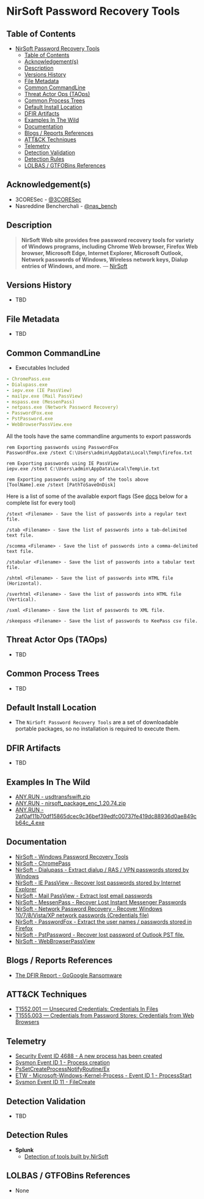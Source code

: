 # NirSoft Password Recovery Tools

## Table of Contents

- [NirSoft Password Recovery Tools](#nirsoft-password-recovery-tools)
  - [Table of Contents](#table-of-contents)
  - [Acknowledgement(s)](#acknowledgements)
  - [Description](#description)
  - [Versions History](#versions-history)
  - [File Metadata](#file-metadata)
  - [Common CommandLine](#common-commandline)
  - [Threat Actor Ops (TAOps)](#threat-actor-ops-taops)
  - [Common Process Trees](#common-process-trees)
  - [Default Install Location](#default-install-location)
  - [DFIR Artifacts](#dfir-artifacts)
  - [Examples In The Wild](#examples-in-the-wild)
  - [Documentation](#documentation)
  - [Blogs / Reports References](#blogs--reports-references)
  - [ATT&CK Techniques](#attck-techniques)
  - [Telemetry](#telemetry)
  - [Detection Validation](#detection-validation)
  - [Detection Rules](#detection-rules)
  - [LOLBAS / GTFOBins References](#lolbas--gtfobins-references)

## Acknowledgement(s)

- 3CORESec - [@3CORESec](https://twitter.com/3CORESec)
- Nasreddine Bencherchali - [@nas_bench](https://twitter.com/nas_bench)

## Description

> **NirSoft Web site provides free password recovery tools for variety of Windows programs, including Chrome Web browser, Firefox Web browser, Microsoft Edge, Internet Explorer, Microsoft Outlook, Network passwords of Windows, Wireless network keys, Dialup entries of Windows, and more.** — [NirSoft](https://www.nirsoft.net/password_recovery_tools.html)

## Versions History

- TBD

## File Metadata

- TBD

## Common CommandLine

- Executables Included

```yaml
- ChromePass.exe
- Dialupass.exe
- iepv.exe (IE PassView)
- mailpv.exe (Mail PassView)
- mspass.exe (MessenPass)
- netpass.exe (Network Password Recovery)
- PasswordFox.exe
- PstPassword.exe
- WebBrowserPassView.exe
```

All the tools have the same commandline arguments to export passwords

```batch
rem Exporting passwords using PasswordFox
PasswordFox.exe /stext C:\Users\admin\AppData\Local\Temp\firefox.txt

rem Exporting passwords using IE PassView
iepv.exe /stext C:\Users\admin\AppData\Local\Temp\ie.txt

rem Exporting passwords using any of the tools above
[ToolName].exe /stext [PathToSaveOnDisk]
```

Here is a list of some of the available export flags (See [docs](#documentation) below for a complete list for every tool)

```batch
/stext <Filename> - Save the list of passwords into a regular text file.

/stab <Filename> - Save the list of passwords into a tab-delimited text file.

/scomma <Filename> - Save the list of passwords into a comma-delimited text file.

/stabular <Filename> - Save the list of passwords into a tabular text file.

/shtml <Filename> - Save the list of passwords into HTML file (Horizontal).

/sverhtml <Filename> - Save the list of passwords into HTML file (Vertical).

/sxml <Filename> - Save the list of passwords to XML file.

/skeepass <Filename> - Save the list of passwords to KeePass csv file.
```

## Threat Actor Ops (TAOps)

- TBD

## Common Process Trees

- TBD

## Default Install Location

- The ``NirSoft Password Recovery Tools`` are a set of downloadable portable packages, so no installation is required to execute them.

## DFIR Artifacts

- TBD

## Examples In The Wild

- [ANY.RUN - usdtransfswift.zip](https://app.any.run/tasks/6b0da712-6337-4784-a950-a6ccd0fb17d2/)
- [ANY.RUN - nirsoft_package_enc_1.20.74.zip](https://app.any.run/tasks/e515adc5-c1f6-462e-a9d3-d673972d4d03/)
- [ANY.RUN - 2af0af11b70df15865dcec9c36bef39edfc00737fe419dc88936d0ae849cb64c_4.exe](https://app.any.run/tasks/9cd632a0-c7d1-405d-84b9-a25b89f37ac6/)

## Documentation

- [NirSoft - Windows Password Recovery Tools](https://www.nirsoft.net/password_recovery_tools.html)
- [NirSoft  - ChromePass](https://www.nirsoft.net/utils/chromepass.html)
- [NirSoft  - Dialupass - Extract dialup / RAS / VPN passwords stored by Windows](https://www.nirsoft.net/utils/dialupass.html)
- [NirSoft  - IE PassView - Recover lost passwords stored by Internet Explorer](https://www.nirsoft.net/utils/internet_explorer_password.html)
- [NirSoft  - Mail PassView - Extract lost email passwords](https://www.nirsoft.net/utils/mailpv.html)
- [NirSoft  - MessenPass - Recover Lost Instant Messenger Passwords](https://www.nirsoft.net/utils/mspass.html)
- [NirSoft  - Network Password Recovery - Recover Windows 10/7/8/Vista/XP network passwords (Credentials file)](https://www.nirsoft.net/utils/network_password_recovery.html)
- [NirSoft  - PasswordFox - Extract the user names / passwords stored in Firefox](https://www.nirsoft.net/utils/passwordfox.html)
- [NirSoft  - PstPassword - Recover lost password of Outlook PST file.](https://www.nirsoft.net/utils/pst_password.html)
- [NirSoft  - WebBrowserPassView](https://www.nirsoft.net/utils/web_browser_password.html)

## Blogs / Reports References

- [The DFIR Report  - GoGoogle Ransomware](https://thedfirreport.com/2020/04/04/gogoogle-ransomware/)

## ATT&CK Techniques

- [T1552.001 — Unsecured Credentials: Credentials In Files](https://attack.mitre.org/techniques/T1552/001/)
- [T1555.003 — Credentials from Password Stores: Credentials from Web Browsers](https://attack.mitre.org/techniques/T1555/003/)

## Telemetry

- [Security Event ID 4688 - A new process has been created](https://www.ultimatewindowssecurity.com/securitylog/encyclopedia/event.aspx?eventID=4688)
- [Sysmon Event ID 1 - Process creation](https://www.ultimatewindowssecurity.com/securitylog/encyclopedia/event.aspx?eventid=90001)
- [PsSetCreateProcessNotifyRoutine/Ex](https://docs.microsoft.com/en-us/windows-hardware/drivers/ddi/ntddk/nf-ntddk-pssetcreateprocessnotifyroutineex)
- [ETW - Microsoft-Windows-Kernel-Process - Event ID 1 - ProcessStart](https://github.com/nasbench/EVTX-ETW-Resources)
- [Sysmon Event ID 11 - FileCreate](https://www.ultimatewindowssecurity.com/securitylog/encyclopedia/event.aspx?eventid=90011)

## Detection Validation

- TBD

## Detection Rules

- **Splunk**
  - [Detection of tools built by NirSoft](https://research.splunk.com/endpoint/detection_of_tools_built_by_nirsoft/)

## LOLBAS / GTFOBins References

- None
